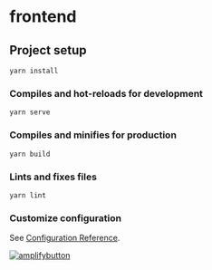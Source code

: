 # frontend

## Project setup
```
yarn install
```

### Compiles and hot-reloads for development
```
yarn serve
```

### Compiles and minifies for production
```
yarn build
```

### Lints and fixes files
```
yarn lint
```

### Customize configuration
See [Configuration Reference](https://cli.vuejs.org/config/).

[![amplifybutton](https://oneclick.amplifyapp.com/button.svg)](https://console.aws.amazon.com/amplify/home#/deploy?repo=https://github.com/linzw07/td-picking-frontend.git/tree/main)

